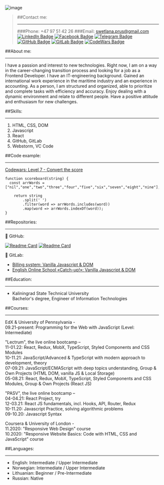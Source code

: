 
<img src="C:\PRIVAT\SVETA\_PROGRAMMERING\__RSS\GIT\correction.jpg" alt="image"/>

>##Contact me:
> ___
>###Phone: +47 97 51 42 26
>###Email: swetlana.prus@gmail.com
>[![LinkedIn Badge](https://img.shields.io/badge/LinkedIn-Profile-informational?style=flat&logo=linkedin&logoColor=white&color=0D76A8)](https://www.linkedin.com/in/svetlanaprus/)
>[![Facebook Badge](https://img.shields.io/badge/Facebook-Profile-informational?style=flat&logo=facebook&logoColor=white&color=0D76A8)](https://www.facebook.com/svetkulvic/)
>[![Telegram Badge](https://img.shields.io/badge/Telegram-Profile-informational?style=flat&logo=telegram&logoColor=white&color=0D76A8)](https://t.me/SvetlanaPrus/)
>[![GitHub Badge](https://img.shields.io/badge/GitHub-Profile-informational?style=flat&logo=github&logoColor=white&color=0D76A8)](https://github.com/SvetlanaPrus)
>[![GitLab Badge](https://img.shields.io/badge/GitLab-Profile-informational?style=flat&logo=gitlab&logoColor=white&color=0D76A8)](https://gitlab.com/SvetlanaPrus)
>[![CodeWars Badge](https://img.shields.io/badge/Codewars-Profile-informational?style=flat&logo=codewars&logoColor=red&color=0D76A8)](https://www.codewars.com/users/SvetlanaPrus)
>
##About me:
___
I have a passion and interest to new technologies. Right now, I am on a way in the career-changing transition process and looking for a job as a Frontend Developer. I have an IT-engineering background. Gained an international work experience in the maritime industry and an experience in accounting. As a person, I am structured and organized, able to prioritize and complete tasks with efficiency and accuracy. Enjoy dealing with a dynamic environment and relate to different people. Have a positive attitude and enthusiasm for new challenges.

##Skills:
___
1. HTML, CSS, DOM
2. Javascript
3. React
4. GitHub, GitLab
5. Webstorm, VC Code

##Code example:
___
[Codewars: Level 7 - Convert the score](https://www.codewars.com/kata/5b6c220fa0a661fbf200005d)
```
function scoreboard(string) {
  const arrWords = ["nil","one","two","three","four","five","six","seven","eight","nine"];
    
    return string
        .split(' ')
        .filter(word => arrWords.includes(word))
        .map(word => arrWords.indexOf(word));
}
```

##Repositories:
___
📌 GitHub:

[![Readme Card](https://github-readme-stats.vercel.app/api/pin/?username=SvetlanaPrus&repo=Tips-and-Tricks-Redux&title_color=ffffff&text_color=c9cacc&icon_color=4AB197&bg_color=1A2B34)](https://github.com/SvetlanaPrus/Tips-and-Tricks-Redux)
[![Readme Card](https://github-readme-stats.vercel.app/api/pin/?username=SvetlanaPrus&repo=Weather-Redux-API--React-hook-form-&title_color=ffffff&text_color=c9cacc&icon_color=4AB197&bg_color=1A2B34)](https://github.com/SvetlanaPrus/Weather-Redux-API--React-hook-form-)

📌 GitLab:
* [Billing system: Vanilla Javascript & DOM](https://gitlab.com/SvetlanaPrus/svprus-jsb-project2)
* [English Online School «Catch-up!»: Vanilla Javascript & DOM](https://gitlab.com/SvetlanaPrus/svprus-jsb-project1)

##Education:
___
* Kaliningrad State Technical University\
  Bachelor's degree, Engineer of Information Technologies

##Courses:
___
EdX & University of Pennsylvania -\
09.21-present: Programming for the Web with JavaScript (Level: Intermediate)

"Lectrum", the live online bootcamp –\
11-01.22: React, Redux, MobX, TypeScript, Styled Components and CSS Modules\
10-11.21: JavaScript/Advanced & TypeScript with modern approach to development, theory\
07-09.21: JavaScript/ECMAScript with deep topics understanding, Group & Own Projects (HTML DOM, vanilla JS & Local Storage)\
05-08.21: React, Redux, MobX, TypeScript, Styled Components and CSS Modules, Group & Own Projects (React JS)

"PASV", the live online bootcamp –\
04-04.21: React Project, try\
12-03.21: React JS fundamentals, incl. Hooks, API, Router, Redux\
10-11.20: Javascript Practice, solving algorithmic problems\
09-10.20: Javascript Syntax

Coursera & University of London -\
11.2020: "Responsive Web Design" course\
10.2020: "Responsive Website Basics: Code with HTML, CSS and JavaScript" course

##Languages:
___
* English: Intermediate / Upper Intermediate
* Norwegian: Intermediate / Upper Intermediate
* Lithuanian: Beginner / Pre-Intermediate
* Russian: Native

